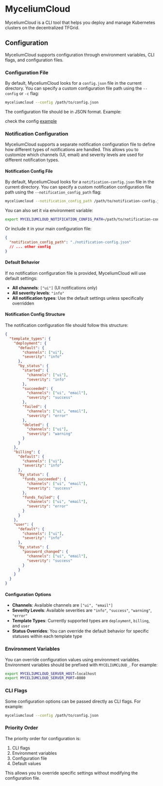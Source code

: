 # MyceliumCloud

MyceliumCloud is a CLI tool that helps you deploy and manage Kubernetes clusters on the decentralized TFGrid.

## Configuration

MyceliumCloud supports configuration through environment variables, CLI flags, and configuration files.

### Configuration File

By default, MyceliumCloud looks for a `config.json` file in the current directory. You can specify a custom configuration file path using the `--config` or `-c` flag:

```bash
myceliumcloud --config /path/to/config.json
```

The configuration file should be in JSON format. Example:

check the config [example](./config-example.json)

### Notification Configuration

MyceliumCloud supports a separate notification configuration file to define how different types of notifications are handled. This allows you to customize which channels (UI, email) and severity levels are used for different notification types.

#### Notification Config File

By default, MyceliumCloud looks for a `notification-config.json` file in the current directory. You can specify a custom notification configuration file path using the `--notification_config_path` flag:

```bash
myceliumcloud --notification_config_path /path/to/notification-config.json
```

You can also set it via environment variable:

```bash
export MYCELIUMCLOUD_NOTIFICATION_CONFIG_PATH=/path/to/notification-config.json
```

Or include it in your main configuration file:

```json
{
  "notification_config_path": "./notification-config.json"
  // ... other config
}
```

#### Default Behavior

If no notification configuration file is provided, MyceliumCloud will use default settings:

- **All channels**: `["ui"]` (UI notifications only)
- **All severity levels**: `"info"`
- **All notification types**: Use the default settings unless specifically overridden

#### Notification Config Structure

The notification configuration file should follow this structure:

```json
{
  "template_types": {
    "deployment": {
      "default": {
        "channels": ["ui"],
        "severity": "info"
      },
      "by_status": {
        "started": {
          "channels": ["ui"],
          "severity": "info"
        },
        "succeeded": {
          "channels": ["ui", "email"],
          "severity": "success"
        },
        "failed": {
          "channels": ["ui", "email"],
          "severity": "error"
        },
        "deleted": {
          "channels": ["ui"],
          "severity": "warning"
        }
      }
    },
    "billing": {
      "default": {
        "channels": ["ui"],
        "severity": "info"
      },
      "by_status": {
        "funds_succeeded": {
          "channels": ["ui", "email"],
          "severity": "success"
        },
        "funds_failed": {
          "channels": ["ui", "email"],
          "severity": "error"
        }
      }
    },
    "user": {
      "default": {
        "channels": ["ui"],
        "severity": "info"
      },
      "by_status": {
        "password_changed": {
          "channels": ["ui", "email"],
          "severity": "success"
        }
      }
    }
  }
}
```

#### Configuration Options

- **Channels**: Available channels are `["ui", "email"]`
- **Severity Levels**: Available severities are `"info"`, `"success"`, `"warning"`, `"error"`
- **Template Types**: Currently supported types are `deployment`, `billing`, and `user`
- **Status Overrides**: You can override the default behavior for specific statuses within each template type

### Environment Variables

You can override configuration values using environment variables. Environment variables should be prefixed with `MYCELIUMCLOUD_`. For example:

```bash
export MYCELIUMCLOUD_SERVER_HOST=localhost
export MYCELIUMCLOUD_SERVER_PORT=8080
```

### CLI Flags

Some configuration options can be passed directly as CLI flags. For example:

```bash
myceliumcloud --config /path/to/config.json
```

### Priority Order

The priority order for configuration is:

1. CLI flags
2. Environment variables
3. Configuration file
4. Default values

This allows you to override specific settings without modifying the configuration file.
